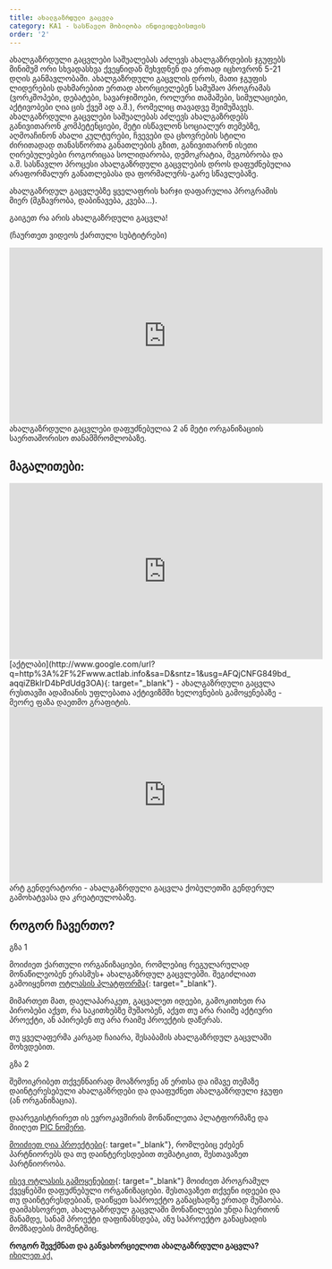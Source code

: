 ```yaml
---
title: ახალგაზრდული გაცვლა
category: KA1 - სასწავლო მობილობა ინდივიდებისთვის
order: '2'
---
```


ახალგაზრდული გაცვლები საშუალებას აძლევს ახალგაზრდების ჯგუფებს მინიმუმ ორი სხვადასხვა ქვეყნიდან შეხვდნენ და ერთად იცხოვრონ 5-21 დღის განმავლობაში. ახალგაზრდული გაცვლის დროს, მათი ჯგუფის ლიდერების დახმარებით ერთად ახორციელებენ სამუშაო პროგრამას (ვორკშოპები, დებატები, სავარჯიშოები, როლური თამაშები, სიმულაციები, აქტივობები ღია ცის ქვეშ ად ა.შ.), რომელიც თავადვე შეიმუშავეს. ახალგაზრდული გაცვლები საშუალებას აძლევს ახალგაზრდებს განივითარონ კომპეტენციები, მეტი ისწავლონ სოციალურ თემებზე, აღმოაჩინონ ახალი კულტურები, ჩვევები და ცხოვრების სტილი ძირითადად თანასწორთა განათლების გზით, განივითარონ ისეთი ღირებულებები როგორიცაა სოლიდარობა, დემოკრატია, მეგობრობა და ა.შ. სასწავლო პროცესი ახალგაზრდული გაცვლების დროს დაფუძნებულია არაფორმალურ განათლებასა და ფორმალურს-გარე სწავლებაზე.

ახალგაზრდულ გაცვლებზე ყველაფრის ხარჯი დაფარულია პროგრამის მიერ (მგზავრობა, დაბინავება, კვება...).

გაიგეთ რა არის ახალგაზრდული გაცვლა\!

(ჩაურთეთ ვიდეოს ქართული სუბტიტრები)

<iframe width="560" height="315" src="https://www.youtube.com/embed/myhRLRrV8Io" frameborder="0" allow="accelerometer; autoplay; encrypted-media; gyroscope; picture-in-picture" allowfullscreen></iframe>
ახალგაზრდული გაცვლები დაფუძნებულია 2 ან მეტი ორგანიზაციის საერთაშორისო თანამშრომლობაზე.

## მაგალითები:

<iframe width="560" height="315" src="https://www.youtube.com/embed/oztnMWBiK18" frameborder="0" allow="accelerometer; autoplay; encrypted-media; gyroscope; picture-in-picture" allowfullscreen></iframe>
[აქტლაბი](http://www.google.com/url?q=http%3A%2F%2Fwww.actlab.info&amp;sa=D&amp;sntz=1&amp;usg=AFQjCNFG849bd_aqqiZBkIrD4bPdUdg3OA){: target="_blank"} - ახალგაზრდული გაცვლა რუსთავში ადამიანის უფლებათა აქტივიზმში ხელოვნების გამოყენებაზე - მეორე ფაზა დაეთმო გრაფიტის.

<iframe width="560" height="315" src="https://www.youtube.com/embed/6trONooKSao" frameborder="0" allow="accelerometer; autoplay; encrypted-media; gyroscope; picture-in-picture" allowfullscreen></iframe>
არტ გენდერატორი - ახალგაზრდული გაცვლა ქობულეთში გენდერულ გამოხატვასა და კრეატიულობაზე.

## როგორ ჩავერთო?

გზა 1

მოიძიეთ ქართული ორგანიზაციები, რომლებიც რეგულარულად მონაწილეობენ ერასმუს+ ახალგაზრდულ გაცვლებში. შეგიძლიათ გამოიყენოთ [ოტლასის პლატფორმა](https://www.google.com/url?q=https%3A%2F%2Fwww.salto-youth.net%2Ftools%2Fotlas-partner-finding%2Forganisations%2F%3Fb_organisation_countries%255B%255D%3Dcountry-99%26b_name%3D%26b_browse%3DSearch%2Borganisations%26b_offset%3D0%26b_limit%3D10%26b_order%3Dlastmod&amp;sa=D&amp;sntz=1&amp;usg=AFQjCNEuJnoKjwkqg5QPPWJ-6LNtb7LflQ){: target="_blank"}.

მიმართეთ მათ, დაელაპარაკეთ, გაცვალეთ იდეები, გამოკითხეთ რა პირობები აქვთ, რა საკითხებზე მუშაობენ, აქვთ თუ არა რაიმე აქტიური პროექტი, ან აპირებენ თუ არა რაიმე პროექტის დაწერას.

თუ ყველაფერმა კარგად ჩაიარა, შესაბამის ახალგაზრდულ გაცვლაში მოხვდებით.

გზა 2

შემოიკრიბეთ თქვენნაირად მოაზროვნე ან ერთსა და იმავე თემაზე დაინტერესებული ახალგაზრდები და დააფუძნეთ ახალგაზრდული ჯგუფი (ან ორგანიზაცია).

დაარეგისტრირეთ ის ევროკავშირის მონაწილეთა პლატფორმაზე და მიიღეთ [PIC ნომერი](https://sites.google.com/u/0/s/1uT2aUq_qmCtIJBRpY3nNj45fjc2_lNk9/p/1rZv3Xw8ck-96Ben1EYt65VrOal0cLGVS/preview?authuser=0).

[მოიძიეთ ღია პროექტები](https://www.google.com/url?q=https%3A%2F%2Fwww.salto-youth.net%2Ftools%2Fotlas-partner-finding%2Fprojects%2F&amp;sa=D&amp;sntz=1&amp;usg=AFQjCNE4lT990-NObEOlib9qTrAnvV3VCA){: target="_blank"}, რომლებიც ეძებენ პარტნიორებს და თუ დაინტერესდებით თემატიკით, შესთავაზეთ პარტნიორობა.

[ისევ ოტლასის გამოყენებით](https://www.google.com/url?q=https%3A%2F%2Fwww.salto-youth.net%2Ftools%2Fotlas-partner-finding%2Forganisations%2F%3Fb_organisation_countries%255B%255D%3Dcountry-240%26b_name%3D%26b_browse%3DSearch%2Borganisations%26b_offset%3D0%26b_limit%3D10%26b_order%3Dlastmod&amp;sa=D&amp;sntz=1&amp;usg=AFQjCNEERJhauEpCeT_BgDEhf5Lp5pxG-A){: target="_blank"} მოიძიეთ პროგრამულ ქვეყნებში დაფუძნებული ორგანიზაციები. შესთავაზეთ თქვენი იდეები და თუ დაინტერესდებიან, დაიწყეთ საპროექტო განაცხადზე ერთად მუშაობა. დაიმახსოვრეთ, ახალგაზრდულ გაცვლაში მონაწილეები უნდა ჩაერთონ მანამდე, სანამ პროექტი დაფინანსდება, ანუ საპროექტო განაცხადის მომზადების მომენტშიც.

**როგორ შევქმნათ და განვახორციელოთ ახალგაზრდული გაცვლა?** [იხილეთ აქ.](https://sites.google.com/u/0/s/1uT2aUq_qmCtIJBRpY3nNj45fjc2_lNk9/p/1V3Yo5V00Cvie73idvoOZqUse7D8Twr7b/preview?authuser=0)